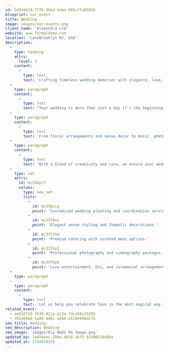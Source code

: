 ```yaml
---
id: bd9d4838-7ffb-4bb3-bdad-065cffa85018
blueprint: our_event
title: Wedding
image: images/our-events.png
client_name: 'Alaxendra Ltd'
website: www.formaldemo.com
location: 'LaneBrooklyn NY, USA'
description:
  -
    type: heading
    attrs:
      level: 3
    content:
      -
        type: text
        text: 'Crafting timeless wedding memories with elegance, love, and perfection.'
  -
    type: paragraph
    content:
      -
        type: text
        text: "Your wedding is more than just a day it's the beginning of your forever. We are dedicated to turning your dream wedding into a reality, combining thoughtful planning with stunning design and seamless execution. Whether you envision an intimate ceremony or a grand celebration, we tailor every detail to reflect your love story."
  -
    type: paragraph
    content:
      -
        type: text
        text: 'From floral arrangements and venue decor to music, photography, and catering, our team brings passion and professionalism to every step of the journey. We handle the logistics so you can focus on moments that matter the vows, the first dance, the laughter, and the joy.'
  -
    type: paragraph
    content:
      -
        type: text
        text: 'With a blend of creativity and care, we ensure your wedding is not only beautiful but also meaningful and unforgettable for you and your guests.'
  -
    type: set
    attrs:
      id: mc33kpt7
      values:
        type: new_set
        lists:
          -
            id: mc33kviq
            point: 'Customized wedding planning and coordination services.'
          -
            id: mc33l0ui
            point: 'Elegant venue styling and thematic decorations.'
          -
            id: mc33l55m
            point: 'Premium catering with curated menu options.'
          -
            id: mc33lby2
            point: 'Professional photography and videography packages.'
          -
            id: mc33lhp6
            point: 'Live entertainment, DJs, and ceremonial arrangements.'
  -
    type: paragraph
  -
    type: paragraph
    content:
      -
        type: text
        text: 'Let us help you celebrate love in the most magical way. From the first "yes" to the final farewell, we make every moment count.'
related_event:
  - ae910f28-f630-421a-b22e-fdce58a35505
  - 763a69b8-1a89-4d6c-ad46-d119e990d27b
seo_title: Wedding
seo_description: Wedding
seo_image: 'images/Kia Weds OG Image.png'
updated_by: 7a456eac-2bba-4018-a5f5-91500218e80a
updated_at: 1750920325
---
```


